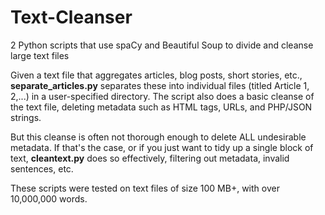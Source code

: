 # Text-Cleanser
2 Python scripts that use spaCy and Beautiful Soup to divide and cleanse large text files

Given a text file that aggregates articles, blog posts, short stories, etc., **separate_articles.py** separates these into individual files (titled Article 1, 2,...) in a user-specified directory. The script also does a basic cleanse of the text file, deleting metadata such as HTML tags, URLs, and PHP/JSON strings. 

But this cleanse is often not thorough enough to delete ALL undesirable metadata. If that's the case, or if you just want to tidy up a single block of text, **cleantext.py** does so effectively, filtering out metadata, invalid sentences, etc.  

These scripts were tested on text files of size 100 MB+, with over 10,000,000 words. 
